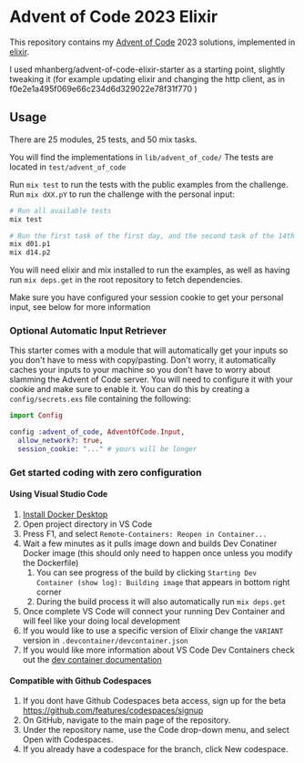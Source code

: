 # Advent of Code 2023 Elixir

This repository contains my [Advent of Code](https://www.adventofcode.com) 2023 solutions,
implemented in [elixir](https://elixir-lang.org/).

I used mhanberg/advent-of-code-elixir-starter as a starting point,
slightly tweaking it (for example updating elixir and changing the
http client, as in f0e2e1a495f069e66c234d6d329022e78f31f770 )

## Usage

There are 25 modules, 25 tests, and 50 mix tasks.

You will find the implementations in `lib/advent_of_code/`
The tests are located in `test/advent_of_code`

Run `mix test` to run the tests with the public examples from the challenge.
Run `mix dXX.pY` to run the challenge with the personal input:

```bash
# Run all available tests
mix test

# Run the first task of the first day, and the second task of the 14th day
mix d01.p1
mix d14.p2
```

You will need elixir and mix installed to run the examples, as well as having
run `mix deps.get` in the root repository to fetch dependencies.

Make sure you have configured your session cookie to get your personal input,
see below for more information

### Optional Automatic Input Retriever

This starter comes with a module that will automatically get your inputs so you
don't have to mess with copy/pasting. Don't worry, it automatically caches your
inputs to your machine so you don't have to worry about slamming the Advent of
Code server. You will need to configure it with your cookie and make sure to
enable it. You can do this by creating a `config/secrets.exs` file containing
the following:

```elixir
import Config

config :advent_of_code, AdventOfCode.Input,
  allow_network?: true,
  session_cookie: "..." # yours will be longer
```

### Get started coding with zero configuration

#### Using Visual Studio Code

1. [Install Docker Desktop](https://www.docker.com/products/docker-desktop)
1. Open project directory in VS Code
1. Press F1, and select `Remote-Containers: Reopen in Container...`
1. Wait a few minutes as it pulls image down and builds Dev Conatiner Docker image (this should only need to happen once unless you modify the Dockerfile)
   1. You can see progress of the build by clicking `Starting Dev Container (show log): Building image` that appears in bottom right corner
   1. During the build process it will also automatically run `mix deps.get`
1. Once complete VS Code will connect your running Dev Container and will feel like your doing local development
1. If you would like to use a specific version of Elixir change the `VARIANT` version in `.devcontainer/devcontainer.json`
1. If you would like more information about VS Code Dev Containers check out the [dev container documentation](https://code.visualstudio.com/docs/remote/create-dev-container/?WT.mc_id=AZ-MVP-5003399)

#### Compatible with Github Codespaces

1. If you dont have Github Codespaces beta access, sign up for the beta https://github.com/features/codespaces/signup
1. On GitHub, navigate to the main page of the repository.
1. Under the repository name, use the Code drop-down menu, and select Open with Codespaces.
1. If you already have a codespace for the branch, click New codespace.
